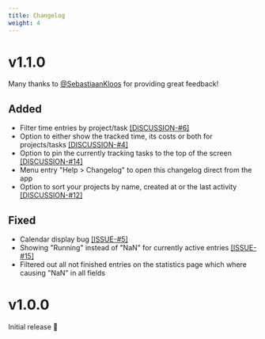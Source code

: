 ```yaml
---
title: Changelog 
weight: 4
---
```


# v1.1.0

Many thanks to [@SebastiaanKloos](https://twitter.com/SebastiaanKloos) for providing great feedback!

## Added

- Filter time entries by project/task [[DISCUSSION-#6]](https://github.com/schmidfelix/timey/discussions/6)
- Option to either show the tracked time, its costs or both for
  projects/tasks [[DISCUSSION-#4]](https://github.com/schmidfelix/timey/discussions/4)
- Option to pin the currently tracking tasks to the top of the
  screen [[DISCUSSION-#14]](https://github.com/schmidfelix/timey/discussions/14)
- Menu entry "Help > Changelog" to open this changelog direct from the app
- Option to sort your projects by name, created at or the last activity [[DISCUSSION-#12]](https://github.com/schmidfelix/timey/discussions/12)

## Fixed

- Calendar display bug [[ISSUE-#5]](https://github.com/schmidfelix/timey/issues/5)
- Showing "Running" instead of "NaN" for currently active
  entries [[ISSUE-#15]](https://github.com/schmidfelix/timey/issues/15)
- Filtered out all not finished entries on the statistics page which where causing "NaN" in all fields

# v1.0.0

Initial release 🚀
